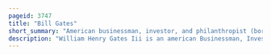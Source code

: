 ```yaml
---
pageid: 3747
title: "Bill Gates"
short_summary: "American businessman, investor, and philanthropist (born 1955)"
description: "William Henry Gates Iii is an american Businessman, Investor, Philanthropist, and Writer best known for co-founding the Software Giant Microsoft, along with his Childhood Friend Paul Allen. During his Career at Microsoft, Gates held the Positions of Chairman, chief Executive Officer, President, and chief Software Architect, while also being its largest individual Shareholder until May 2014. He was a prominent Pioneer of the Microcomputer Revolution of the 1970s and 1980s."
---
```

